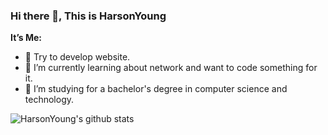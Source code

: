 ### Hi there 👋, This is HarsonYoung
**It’s Me:**
- 🌱 Try to develop website.
- 🎈 I’m currently learning about network and want to code something for it.
- 💼 I’m studying for a bachelor's degree in computer science and technology.

![HarsonYoung's github stats](https://github-readme-stats.vercel.app/api?username=HarsonYoung&show_icons=true&hide_border=true)
